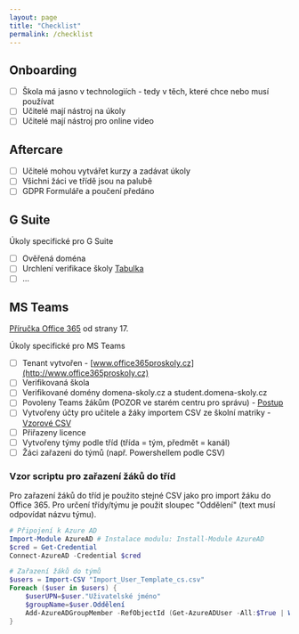 ```yaml
---
layout: page
title: "Checklist"
permalink: /checklist
---
```


## Onboarding

- [ ] Škola má jasno v technologiích - tedy v těch, které chce nebo musí používat
- [ ] Učitelé mají nástroj na úkoly
- [ ] Učitelé mají nástroj pro online video

## Aftercare

- [ ] Učitelé mohou vytvářet kurzy a zadávat úkoly
- [ ] Všichni žáci ve třídě jsou na palubě
- [ ] GDPR Formuláře a poučení předáno

## G Suite

Úkoly specifické pro G Suite

- [ ] Ověřená doména
- [ ] Urchlení verifikace školy [Tabulka](https://docs.google.com/spreadsheets/d/1Q5bnXPTSh9lTvxt1PBqwfwXyozlcINBTyuTV8BwWQ80/edit#gid=0)
- [ ] ...

## MS Teams 

[Příručka Office 365](https://onedrive.live.com/?authkey=%21AFwHysaXtHjS3Gk&cid=D1EE7CF352204F63&id=D1EE7CF352204F63%2111112&parId=D1EE7CF352204F63%2111105&o=OneUp) od strany 17.

Úkoly specifické pro MS Teams

- [ ] Tenant vytvořen - [www.office365proskoly.cz](http://www.office365proskoly.cz)
- [ ] Verifikovaná škola
- [ ] Verifikované domény domena-skoly.cz a student.domena-skoly.cz
- [ ] Povoleny Teams žákům (POZOR ve starém centru pro správu) - [Postup](https://www.klatovsky.cz/2019/11/jak-si-zapnout-teamsy-i-pro-studenty.html)
- [ ] Vytvořeny účty pro učitele a žáky importem CSV ze školní matriky - [Vzorové CSV](https://admin.microsoft.com/UserManagement/Samples/Import_User_Sample_cs.csv)
- [ ] Přiřazeny licence
- [ ] Vytvořeny týmy podle tříd (třída = tým, předmět = kanál)
- [ ] Žáci zařazeni do týmů (např. Powershellem podle CSV)

### Vzor scriptu pro zařazení žáků do tříd
Pro zařazení žáků do tříd je použito stejné CSV jako pro import žáku do Office 365. Pro určení třídy/týmu je použit sloupec "Oddělení" (text musí odpovídat názvu týmu).
```powershell
# Připojení k Azure AD
Import-Module AzureAD # Instalace modulu: Install-Module AzureAD
$cred = Get-Credential
Connect-AzureAD -Credential $cred

# Zařazení žáků do týmů
$users = Import-CSV "Import_User_Template_cs.csv"
Foreach ($user in $users) { 
    $userUPN=$user."Uživatelské jméno"
    $groupName=$user.Oddělení
    Add-AzureADGroupMember -RefObjectId (Get-AzureADUser -All:$True | Where { $_.UserPrincipalName -eq $userUPN }).ObjectID -ObjectId (Get-AzureADGroup | Where { $_.DisplayName -eq $groupName }).ObjectID
}
```